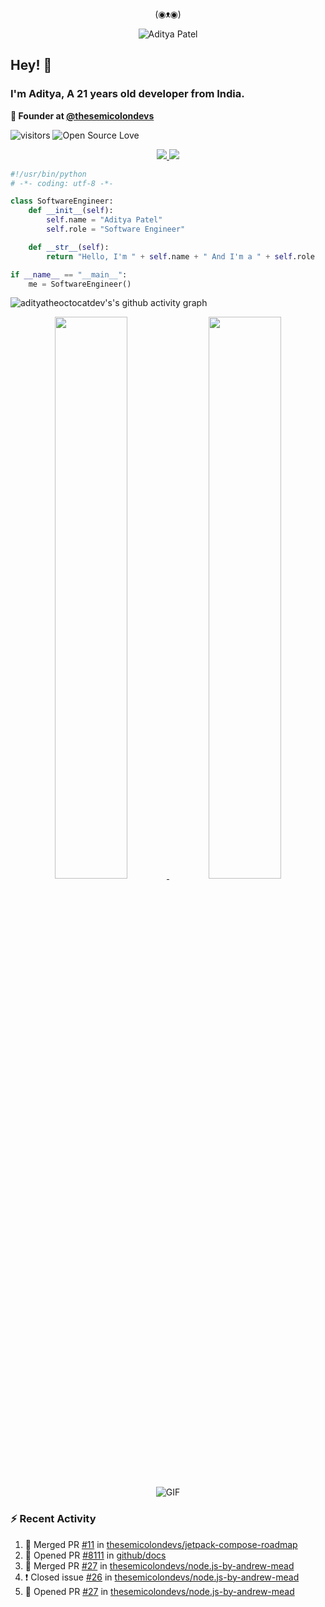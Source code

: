 <div align="center">
  <p> (◉ᴥ◉) </p>
  <img src="https://raw.githubusercontent.com/adityatheoctocatdev/adityatheoctocatdev/main/name.svg" alt="Aditya Patel" />
</div>

## Hey! 👋
### I'm Aditya, A 21 years old developer from India.

**🧭 Founder at [@thesemicolondevs](https://github.com/thesemicolondevs)**

![visitors](https://visitor-badge.laobi.icu/badge?page_id=adityatheoctocatdev.adityatheoctocatdev)
![Open Source Love](https://badges.frapsoft.com/os/v1/open-source.svg?v=102)

<p align="center">
  <a href="https://github.com/adityatheoctocatdev?tab=followers">
    <img src="https://img.shields.io/github/followers/adityatheoctocatdev?tab=followers?label=blue&logo=github&style=for-the-badge" />
  </a>
  <a href="https://twitter.com/adptheoctcatdev">
    <img src="https://img.shields.io/twitter/follow/adptheoctcatdev?label=Twitter&logo=twitter&style=for-the-badge" />
  </a>
</p>

```python
#!/usr/bin/python
# -*- coding: utf-8 -*-

class SoftwareEngineer:
    def __init__(self):
        self.name = "Aditya Patel"
        self.role = "Software Engineer"

    def __str__(self):
        return "Hello, I'm " + self.name + " And I'm a " + self.role

if __name__ == "__main__":
    me = SoftwareEngineer()
```

![adityatheoctocatdev's's github activity graph](https://activity-graph.herokuapp.com/graph?username=adityatheoctocatdev&theme=xcode&hide_border=true)

<p align="center">
  <a href="https://github-readme-stats.vercel.app/api?username=adityatheoctocatdev&show_icons=true&theme=dark&hide_border=true">
    <img width="48%" src="https://github-readme-stats.vercel.app/api?username=adityatheoctocatdev&show_icons=true&theme=dark&hide_border=true" />
  </a>
  <a href="https://github-readme-streak-stats.herokuapp.com/?user=adityatheoctocatdev&theme=dark&hide_border=true">
    <img width="48%" src="https://github-readme-streak-stats.herokuapp.com/?user=adityatheoctocatdev&theme=dark&hide_border=true" />
  </a>
  <img alt="GIF" src="https://media.giphy.com/media/RK5KD6UcUpAt92zZvt/giphy.gif" />
</p>

### :zap: Recent Activity

<!--START_SECTION:activity-->
1. 🎉 Merged PR [#11](https://github.com/thesemicolondevs/jetpack-compose-roadmap/pull/11) in [thesemicolondevs/jetpack-compose-roadmap](https://github.com/thesemicolondevs/jetpack-compose-roadmap)
2. 💪 Opened PR [#8111](https://github.com/github/docs/pull/8111) in [github/docs](https://github.com/github/docs)
3. 🎉 Merged PR [#27](https://github.com/thesemicolondevs/node.js-by-andrew-mead/pull/27) in [thesemicolondevs/node.js-by-andrew-mead](https://github.com/thesemicolondevs/node.js-by-andrew-mead)
4. ❗️ Closed issue [#26](https://github.com/thesemicolondevs/node.js-by-andrew-mead/issues/26) in [thesemicolondevs/node.js-by-andrew-mead](https://github.com/thesemicolondevs/node.js-by-andrew-mead)
5. 💪 Opened PR [#27](https://github.com/thesemicolondevs/node.js-by-andrew-mead/pull/27) in [thesemicolondevs/node.js-by-andrew-mead](https://github.com/thesemicolondevs/node.js-by-andrew-mead)
<!--END_SECTION:activity-->
